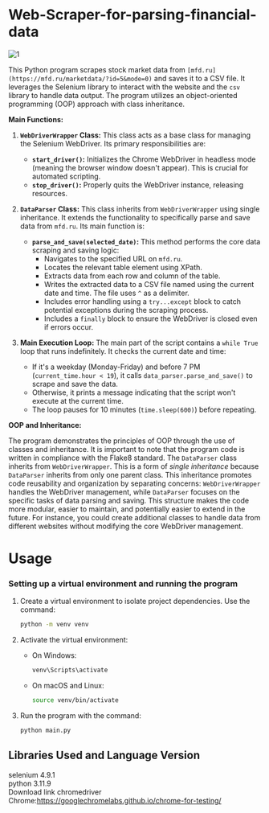 # Web-Scraper-for-parsing-financial-data
![1](https://github.com/Fetkulingr/Web-Scraper-for-parsing-financial-data/assets/103204349/bf5fd339-07f5-4b10-9cee-d9588faae5ee)

This Python program scrapes stock market data from `[mfd.ru](https://mfd.ru/marketdata/?id=5&mode=0)` and saves it to a CSV file.  It leverages the Selenium library to interact with the website and the `csv` library to handle data output.  The program utilizes an object-oriented programming (OOP) approach with class inheritance.

**Main Functions:**

1. **`WebDriverWrapper` Class:** This class acts as a base class for managing the Selenium WebDriver.  Its primary responsibilities are:

    * **`start_driver()`:** Initializes the Chrome WebDriver in headless mode (meaning the browser window doesn't appear). This is crucial for automated scripting.
    * **`stop_driver()`:** Properly quits the WebDriver instance, releasing resources.

2. **`DataParser` Class:** This class inherits from `WebDriverWrapper` using single inheritance. It extends the functionality to specifically parse and save data from `mfd.ru`.  Its main function is:

    * **`parse_and_save(selected_date)`:** This method performs the core data scraping and saving logic:
        * Navigates to the specified URL on `mfd.ru`.
        * Locates the relevant table element using XPath.
        * Extracts data from each row and column of the table.
        * Writes the extracted data to a CSV file named using the current date and time.  The file uses `^` as a delimiter.
        * Includes error handling using a `try...except` block to catch potential exceptions during the scraping process.
        * Includes a `finally` block to ensure the WebDriver is closed even if errors occur.

3. **Main Execution Loop:** The main part of the script contains a `while True` loop that runs indefinitely.  It checks the current date and time:

    * If it's a weekday (Monday-Friday) and before 7 PM (`current_time.hour < 19`), it calls `data_parser.parse_and_save()` to scrape and save the data.
    * Otherwise, it prints a message indicating that the script won't execute at the current time.
    * The loop pauses for 10 minutes (`time.sleep(600)`) before repeating.


**OOP and Inheritance:**

The program demonstrates the principles of OOP through the use of classes and inheritance. It is important to note that the program code is written in compliance with the Flake8 standard. The `DataParser` class inherits from `WebDriverWrapper`. This is a form of *single inheritance* because `DataParser` inherits from only one parent class. This inheritance promotes code reusability and organization by separating concerns:  `WebDriverWrapper` handles the WebDriver management, while `DataParser` focuses on the specific tasks of data parsing and saving. This structure makes the code more modular, easier to maintain, and potentially easier to extend in the future.  For instance, you could create additional classes to handle data from different websites without modifying the core WebDriver management.

# Usage
### Setting up a virtual environment and running the program

1. Create a virtual environment to isolate project dependencies.
   Use the command:
   ```bash
   python -m venv venv
   ```

2. Activate the virtual environment:
   - On Windows:
     ```bash
     venv\Scripts\activate
     ```
   - On macOS and Linux:
     ```bash
     source venv/bin/activate
     ```

3. Run the program with the command:
   ```bash
   python main.py
   ```
## Libraries Used and Language Version
selenium               4.9.1 <br />
python 3.11.9  <br />
Download link chromedriver Chrome:https://googlechromelabs.github.io/chrome-for-testing/
